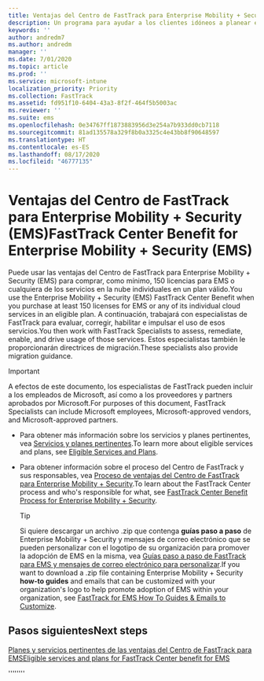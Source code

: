 ```yaml
---
title: Ventajas del Centro de FastTrack para Enterprise Mobility + Security (EMS)
description: Un programa para ayudar a los clientes idóneos a planear e implementar Intune y Azure Active Directory Premium.
keywords: ''
author: andredm7
ms.author: andredm
manager: ''
ms.date: 7/01/2020
ms.topic: article
ms.prod: ''
ms.service: microsoft-intune
localization_priority: Priority
ms.collection: FastTrack
ms.assetid: fd951f10-6404-43a3-8f2f-464f5b5003ac
ms.reviewer: ''
ms.suite: ems
ms.openlocfilehash: 0e34767ff1873883956d3e254a7b933dd0cb7118
ms.sourcegitcommit: 81ad135578a329f8b0a3325c4e43bb8f90648597
ms.translationtype: HT
ms.contentlocale: es-ES
ms.lasthandoff: 08/17/2020
ms.locfileid: "46777135"
---
```

# <a name="fasttrack-center-benefit-for-enterprise-mobility--security-ems"></a><span data-ttu-id="2455a-103">Ventajas del Centro de FastTrack para Enterprise Mobility + Security (EMS)</span><span class="sxs-lookup"><span data-stu-id="2455a-103">FastTrack Center Benefit for Enterprise Mobility + Security (EMS)</span></span>

<span data-ttu-id="2455a-104">Puede usar las ventajas del Centro de FastTrack para Enterprise Mobility + Security (EMS) para comprar, como mínimo, 150 licencias para EMS o cualquiera de los servicios en la nube individuales en un plan válido.</span><span class="sxs-lookup"><span data-stu-id="2455a-104">You use the Enterprise Mobility + Security (EMS) FastTrack Center Benefit when you purchase at least 150 licenses for EMS or any of its individual cloud services in an eligible plan.</span></span> <span data-ttu-id="2455a-105">A continuación, trabajará con especialistas de FastTrack para evaluar, corregir, habilitar e impulsar el uso de esos servicios.</span><span class="sxs-lookup"><span data-stu-id="2455a-105">You then work with FastTrack Specialists to assess, remediate, enable, and drive usage of those services.</span></span> <span data-ttu-id="2455a-106">Estos especialistas también le proporcionarán directrices de migración.</span><span class="sxs-lookup"><span data-stu-id="2455a-106">These specialists also provide migration guidance.</span></span> 

> [!IMPORTANT]
> <span data-ttu-id="2455a-107">A efectos de este documento, los especialistas de FastTrack pueden incluir a los empleados de Microsoft, así como a los proveedores y partners aprobados por Microsoft.</span><span class="sxs-lookup"><span data-stu-id="2455a-107">For purposes of this document, FastTrack Specialists can include Microsoft employees, Microsoft-approved vendors, and Microsoft-approved partners.</span></span>

- <span data-ttu-id="2455a-108">Para obtener más información sobre los servicios y planes pertinentes, vea [Servicios y planes pertinentes](M365-eligible-services-and-plans-prior.md).</span><span class="sxs-lookup"><span data-stu-id="2455a-108">To learn more about eligible services and plans, see [Eligible Services and Plans](M365-eligible-services-and-plans-prior.md).</span></span>

- <span data-ttu-id="2455a-109">Para obtener información sobre el proceso del Centro de FastTrack y sus responsables, vea [Proceso de ventajas del Centro de FastTrack para Enterprise Mobility + Security](EMS-fasttrack-process.md).</span><span class="sxs-lookup"><span data-stu-id="2455a-109">To learn about the FastTrack Center process and who's responsible for what, see [FastTrack Center Benefit Process for Enterprise Mobility + Security](EMS-fasttrack-process.md).</span></span>

    > [!TIP]
    > <span data-ttu-id="2455a-110">Si quiere descargar un archivo .zip que contenga **guías paso a paso** de Enterprise Mobility + Security y mensajes de correo electrónico que se pueden personalizar con el logotipo de su organización para promover la adopción de EMS en la misma, vea [Guías paso a paso de FastTrack para EMS y mensajes de correo electrónico para personalizar](https://gallery.technet.microsoft.com/FastTrack-for-EMS-How-To-f170da4c).</span><span class="sxs-lookup"><span data-stu-id="2455a-110">If you want to download a .zip file containing Enterprise Mobility + Security **how-to guides** and emails that can be customized with your organization's logo to help promote adoption of EMS within your organization, see [FastTrack for EMS How To Guides & Emails to Customize](https://gallery.technet.microsoft.com/FastTrack-for-EMS-How-To-f170da4c).</span></span>

## <a name="next-steps"></a><span data-ttu-id="2455a-111">Pasos siguientes</span><span class="sxs-lookup"><span data-stu-id="2455a-111">Next steps</span></span>

[<span data-ttu-id="2455a-112">Planes y servicios pertinentes de las ventajas del Centro de FastTrack para EMS</span><span class="sxs-lookup"><span data-stu-id="2455a-112">Eligible services and plans for FastTrack Center benefit for EMS</span></span>](M365-eligible-services-and-plans.md)

<span data-ttu-id="2455a-113">''''</span><span class="sxs-lookup"><span data-stu-id="2455a-113">''''</span></span>